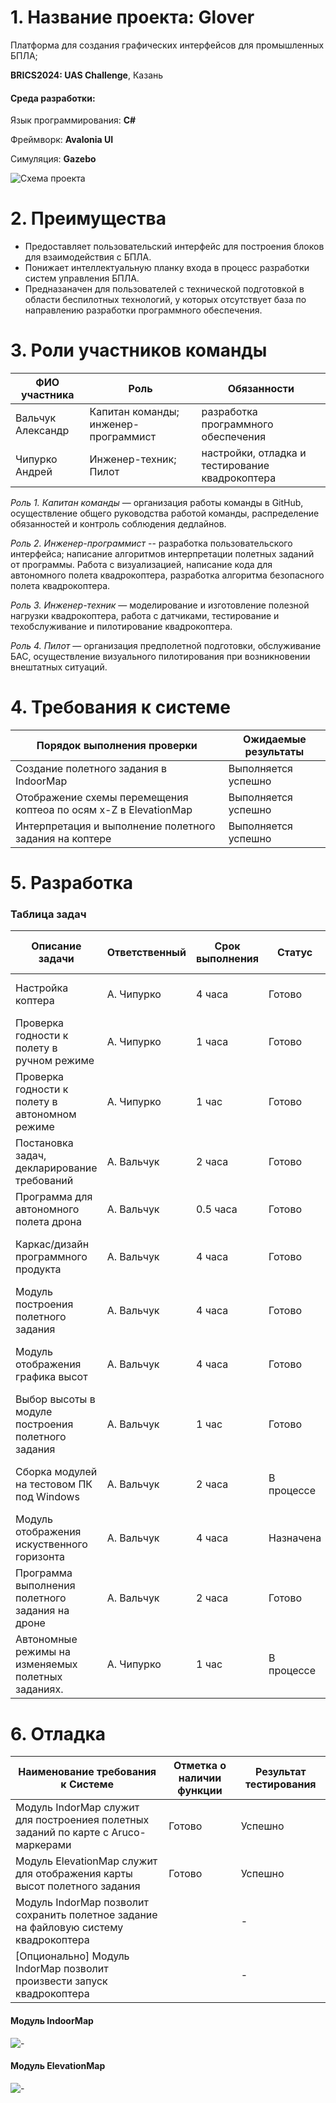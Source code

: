 #  1. Название проекта: Glover

Платформа для создания графических интерфейсов для промышленных БПЛА;

**BRICS2024: UAS Challenge**, Казань
 
####  Среда разработки:

Язык программирования: **C#**

Фреймворк: **Avalonia UI**

Симуляция: **Gazebo**

![Схема проекта](/schemas/schema.jpg)

#  2. Преимущества

- Предоставляет пользовательский интерфейс для построения блоков для взаимодействия с БПЛА.
- Понижает интеллектуальную планку входа в процесс разработки систем управления БПЛА.
- Предназаначен для пользователей с технической подготовкой в области беспилотных технологий, у которых отсутствует база по направлению разработки программного обеспечения.
 
#  3. Роли участников команды

| ФИО участника | Роль  | Обязанности |
| -------- | ------- |------- |
| Вальчук Александр | Капитан команды; инженер-программист | разработка программного обеспечения |
| Чипурко Андрей | Инженер-техник; Пилот | настройки, отладка и тестирование квадрокоптера |

_Роль 1. Капитан команды_ — организация работы команды в GitHub, осуществление общего руководства работой команды, распределение обязанностей и контроль соблюдения дедлайнов. 

_Роль 2. Инженер-программист_ -- разработка пользовательского интерфейса; написание алгоритмов интерпретации полетных заданий от программы. Работа с визуализацией, написание кода для автономного полета квадрокоптера, разработка алгоритма безопасного полета квадрокоптера.

_Роль 3. Инженер-техник_ — моделирование и изготовление полезной нагрузки квадрокоптера, работа с датчиками, тестирование и техобслуживание и пилотирование квадрокоптера.

_Роль 4. Пилот_ — организация предполетной подготовки, обслуживание БАС, осуществление визуального пилотирования при возникновении внештатных ситуаций.

# 4. Требования к системе

| Порядок выполнения проверки                                                       | Ожидаемые результаты |
| --------------------------------------------------------------------------------- | -------------------- |
| Создание полетного задания в IndoorMap                                            | Выполняется успешно  |
| Отображение схемы перемещения коптеоа по осям x-Z в ElevationMap                  | Выполняется успешно  |
| Интерпретация и выполнение полетного задания на коптере                           | Выполняется успешно  |

# 5. Разработка 
### Таблица задач
| Описание задачи                                    | Ответственный | Срок выполнения | Статус     | технологии / инструменты / ПО                |
| -------------------------------------------------- | ------------- | --------------- | ---------- | -------------------------------------------- |
| Настройка коптера                                  | А. Чипурко    | 4 часа          | Готово     | Коптер клевер и периферия                    |
| Проверка годности к полету в ручном режиме         | А. Чипурко    | 1 часа          | Готово     | Коптер клевер и периферия                    |
| Проверка годности к полету в автономном режиме     | А. Чипурко    | 1 час           | Готово     | Коптер клевер и периферия                    |
| Постановка задач, декларирование требований        | А. Вальчук    | 2 часа          | Готово     | github / vscode / markdown                   |
| Программа для автономного полета дрона             | А. Вальчук    | 0.5 часа        | Готово     | github / vscode / python                     |
| Каркас/дизайн программного продукта                | А. Вальчук    | 4 часа          | Готово     | github / vscode / dotnet8 / C# / Avalonia UI |
| Модуль построения полетного задания                | А. Вальчук    | 4 часа          | Готово     | github / vscode / dotnet8 / C# / Avalonia UI |
| Модуль отображения графика высот                   | А. Вальчук    | 4 часа          | Готово     | github / vscode / dotnet8 / C# / Avalonia UI |
| Выбор высоты в модуле построения полетного задания | А. Вальчук    | 1 час           | Готово     | github / vscode / dotnet8 / C# / Avalonia UI |
| Сборка модулей на тестовом ПК под  Windows         | А. Вальчук    | 2 часа          | В процессе | github / vscode / dotnet8 / C# / Avalonia UI |
| Модуль отображения искуственного горизонта         | А. Вальчук    | 4 часа          | Назначена  | github / vscode / dotnet8 / C# / Avalonia UI |
| Программа выполнения полетного задания на дроне    | А. Вальчук    | 2 часа          | Готово     | github / vscode / python                     |
| Автономные режимы на изменяемых полетных заданиях. | А. Чипурко    | 1 час           | В процессе | Коптер клевер и периферия                    |

# 6. Отладка

| Наименование требования к Системе                                                       | Отметка о наличии функции | Результат тестирования |
| --------------------------------------------------------------------------------------- | ------------------------- | ---------------------- |
| Модуль IndorMap служит для построениея полетных заданий по карте с Aruco-маркерами      | Готово                    | Успешно                |
| Модуль ElevationMap служит для отображения карты высот полетного задания                | Готово                    | Успешно                |
| Модуль IndorMap позволит сохранить полетное задание на файловую систему квадрокоптера   |                           | -                      |
| [Опционально] Модуль IndorMap позволит произвести запуск квадрокоптера                  |                           | -                      |

#### Модуль IndoorMap
![-](/schemas/IndoorMap.jpg)

#### Модуль ElevationMap
![-](/schemas/ElevationMap.jpg)
